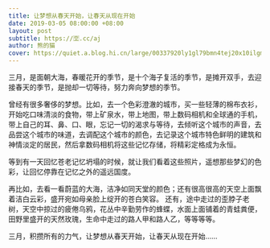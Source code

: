 ```yaml
---
title: 让梦想从春天开始，让春天从现在开始
date: 2019-03-05 08:00:00 +08:00
layout: post
subtitle: https://🈳.cc/aj
author: 熊的猫
cover: https://quiet.a.blog.hi.cn/large/00337920ly1gl79bmn4tej20x10ilgmo.jpg
---
```


三月，是面朝大海，春暖花开的季节，是十个海子复活的季节，是摊开双手，去迎接春天的季节，是抛却一切等待，努力奔向梦想的季节。

曾经有很多奢侈的梦想。比如，去一个色彩澄澈的城市，买一些轻薄的棉布衣衫，开始吃口味清淡的食物，带上矿泉水，带上地图，带上数码相机和全球通的手机，带上自己的耳、鼻、口、眼，忘记一切的渴求与等待，去倾听这个城市的声音，去品尝这个城市的味道，去调配这个城市的颜色，去记录这个城市特色鲜明的建筑和神情淡定的居民，然后拿数码相机将这些记忆存储，将精彩定格成为永恒。

等到有一天回忆苍老记忆坍塌的时候，就让我们看着这些照片，遥想那些梦幻的色彩，让回忆停靠在记忆之外的遥远国度。

再比如，去看一看蔚蓝的大海，洁净如同天堂的颜色；还有很高很高的天空上面飘着洁白云彩，盛开宛如母亲脸上绽开的苍白笑容。
还有，途中走过的歪脖子老树，天空中掠过的疲倦乌鸦，花丛中辛勤劳作的蜂蝶，水面上面铺着的青蛙粪便，田野里盛开的天然玫瑰，生命中走过的路人甲和路人乙，等等等等。

三月，积攒所有的力气，让梦想从春天开始，让春天从现在开始……